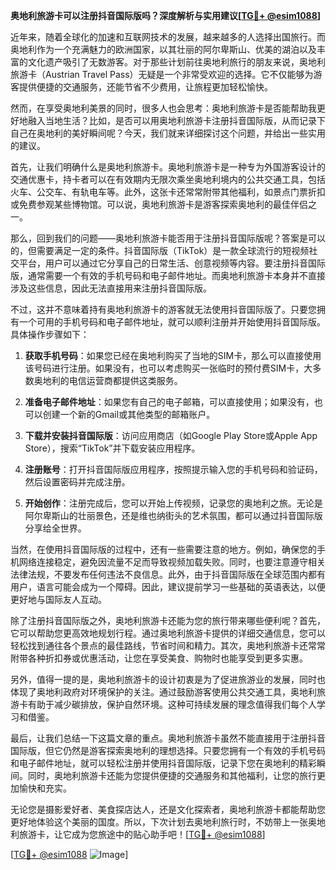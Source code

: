 **奥地利旅游卡可以注册抖音国际版吗？深度解析与实用建议[[TG💪+ @esim1088](https://t.me/s/esim1088)]**

近年来，随着全球化的加速和互联网技术的发展，越来越多的人选择出国旅行。而奥地利作为一个充满魅力的欧洲国家，以其壮丽的阿尔卑斯山、优美的湖泊以及丰富的文化遗产吸引了无数游客。对于那些计划前往奥地利旅行的朋友来说，奥地利旅游卡（Austrian Travel Pass）无疑是一个非常受欢迎的选择。它不仅能够为游客提供便捷的交通服务，还能节省不少费用，让旅程更加轻松愉快。

然而，在享受奥地利美景的同时，很多人也会思考：奥地利旅游卡是否能帮助我更好地融入当地生活？比如，是否可以用奥地利旅游卡注册抖音国际版，从而记录下自己在奥地利的美好瞬间呢？今天，我们就来详细探讨这个问题，并给出一些实用的建议。

首先，让我们明确什么是奥地利旅游卡。奥地利旅游卡是一种专为外国游客设计的交通优惠卡，持卡者可以在有效期内无限次乘坐奥地利境内的公共交通工具，包括火车、公交车、有轨电车等。此外，这张卡还常常附带其他福利，如景点门票折扣或免费参观某些博物馆。可以说，奥地利旅游卡是游客探索奥地利的最佳伴侣之一。

那么，回到我们的问题——奥地利旅游卡能否用于注册抖音国际版呢？答案是可以的，但需要满足一定的条件。抖音国际版（TikTok）是一款全球流行的短视频社交平台，用户可以通过它分享自己的日常生活、创意视频等内容。要注册抖音国际版，通常需要一个有效的手机号码和电子邮件地址。而奥地利旅游卡本身并不直接涉及这些信息，因此无法直接用来注册抖音国际版。

不过，这并不意味着持有奥地利旅游卡的游客就无法使用抖音国际版了。只要您拥有一个可用的手机号码和电子邮件地址，就可以顺利注册并开始使用抖音国际版。具体操作步骤如下：

1. **获取手机号码**：如果您已经在奥地利购买了当地的SIM卡，那么可以直接使用该号码进行注册。如果没有，也可以考虑购买一张临时的预付费SIM卡，大多数奥地利的电信运营商都提供这类服务。
   
2. **准备电子邮件地址**：如果您有自己的电子邮箱，可以直接使用；如果没有，也可以创建一个新的Gmail或其他类型的邮箱账户。

3. **下载并安装抖音国际版**：访问应用商店（如Google Play Store或Apple App Store），搜索“TikTok”并下载安装应用程序。

4. **注册账号**：打开抖音国际版应用程序，按照提示输入您的手机号码和验证码，然后设置密码并完成注册。

5. **开始创作**：注册完成后，您可以开始上传视频，记录您的奥地利之旅。无论是阿尔卑斯山的壮丽景色，还是维也纳街头的艺术氛围，都可以通过抖音国际版分享给全世界。

当然，在使用抖音国际版的过程中，还有一些需要注意的地方。例如，确保您的手机网络连接稳定，避免因流量不足而导致视频加载失败。同时，也要注意遵守相关法律法规，不要发布任何违法不良信息。此外，由于抖音国际版在全球范围内都有用户，语言可能会成为一个障碍。因此，建议提前学习一些基础的英语表达，以便更好地与国际友人互动。

除了注册抖音国际版之外，奥地利旅游卡还能为您的旅行带来哪些便利呢？首先，它可以帮助您更高效地规划行程。通过奥地利旅游卡提供的详细交通信息，您可以轻松找到通往各个景点的最佳路线，节省时间和精力。其次，奥地利旅游卡还常常附带各种折扣券或优惠活动，让您在享受美食、购物时也能享受到更多实惠。

另外，值得一提的是，奥地利旅游卡的设计初衷是为了促进旅游业的发展，同时也体现了奥地利政府对环境保护的关注。通过鼓励游客使用公共交通工具，奥地利旅游卡有助于减少碳排放，保护自然环境。这种可持续发展的理念值得我们每个人学习和借鉴。

最后，让我们总结一下这篇文章的重点。奥地利旅游卡虽然不能直接用于注册抖音国际版，但它仍然是游客探索奥地利的理想选择。只要您拥有一个有效的手机号码和电子邮件地址，就可以轻松注册并使用抖音国际版，记录下您在奥地利的精彩瞬间。同时，奥地利旅游卡还能为您提供便捷的交通服务和其他福利，让您的旅行更加愉快和充实。

无论您是摄影爱好者、美食探店达人，还是文化探索者，奥地利旅游卡都能帮助您更好地体验这个美丽的国度。所以，下次计划去奥地利旅行时，不妨带上一张奥地利旅游卡，让它成为您旅途中的贴心助手吧！[[TG💪+ @esim1088](https://t.me/s/esim1088)]

[[TG💪+ @esim1088](https://t.me/s/esim1088) ![Image](https://i.postimg.cc/4NQfJmqS/Snipaste-2025-05-13-00-14-12.png)]